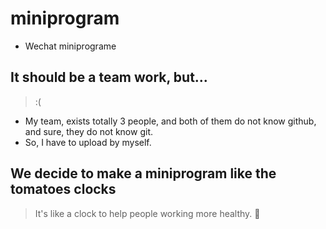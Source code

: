 # miniprogram
- Wechat miniprograme

## It should be a team work, but...
> :(<br>

- My team, exists totally 3 people, and both of them do not know github, and sure, they do not know git.<br>
- So, I have to upload by myself.
## We decide to make a miniprogram like the tomatoes clocks
> It's like a clock to help people working more healthy.
🍺


